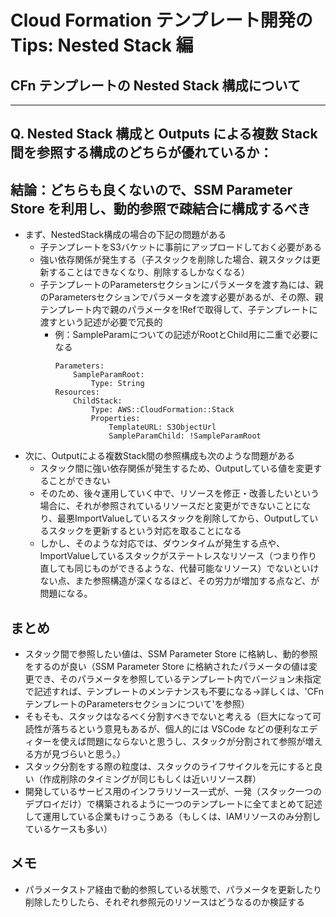 # Cloud Formation テンプレート開発の Tips: Nested Stack 編

## CFn テンプレートの Nested Stack 構成について
---
## **Q. Nested Stack 構成と Outputs による複数 Stack 間を参照する構成のどちらが優れているか：**
## **結論：どちらも良くないので、SSM Parameter Store を利用し、動的参照で疎結合に構成するべき**
- まず、NestedStack構成の場合の下記の問題がある
    - 子テンプレートをS3バケットに事前にアップロードしておく必要がある
    - 強い依存関係が発生する（子スタックを削除した場合、親スタックは更新することはできなくなり、削除するしかなくなる）
    - 子テンプレートのParametersセクションにパラメータを渡す為には、親のParametersセクションでパラメータを渡す必要があるが、その際、親テンプレート内で親のパラメータを!Refで取得して、子テンプレートに渡すという記述が必要で冗長的
        - 例：SampleParamについての記述がRootとChild用に二重で必要になる
            ```
            Parameters:
                SampleParamRoot:
                    Type: String
            Resources:
                ChildStack:
                    Type: AWS::CloudFormation::Stack
                    Properties:
                        TemplateURL: S3ObjectUrl
                        SampleParamChild: !SampleParamRoot
            ```
- 次に、Outputによる複数Stack間の参照構成も次のような問題がある
    - スタック間に強い依存関係が発生するため、Outputしている値を変更することができない
    - そのため、後々運用していく中で、リソースを修正・改善したいという場合に、それが参照されているリソースだと変更ができないことになり、最悪ImportValueしているスタックを削除してから、Outputしているスタックを更新するという対応を取ることになる
    - しかし、そのような対応では、ダウンタイムが発生する点や、ImportValueしているスタックがステートレスなリソース（つまり作り直しても同じものができるような、代替可能なリソース）でないといけない点、また参照構造が深くなるほど、その労力が増加する点など、が問題になる。
## **まとめ**
- スタック間で参照したい値は、SSM Parameter Store に格納し、動的参照をするのが良い（SSM Parameter Store に格納されたパラメータの値は変更でき、そのパラメータを参照しているテンプレート内でバージョン未指定で記述すれば、テンプレートのメンテナンスも不要になる→詳しくは、'CFnテンプレートのParametersセクションについて'を参照）
- そもそも、スタックはなるべく分割すべきでないと考える（巨大になって可読性が落ちるという意見もあるが、個人的には VSCode などの便利なエディターを使えば問題にならないと思うし、スタックが分割されて参照が増える方が見づらいと思う。）
- スタック分割をする際の粒度は、スタックのライフサイクルを元にすると良い（作成削除のタイミングが同じもしくは近いリソース群）
- 開発しているサービス用のインフラリソース一式が、一発（スタック一つのデプロイだけ）で構築されるように一つのテンプレートに全てまとめて記述して運用している企業もけっこうある（もしくは、IAMリソースのみ分割しているケースも多い）

## メモ
- パラメータストア経由で動的参照している状態で、パラメータを更新したり削除したりしたら、それぞれ参照元のリソースはどうなるのか検証する